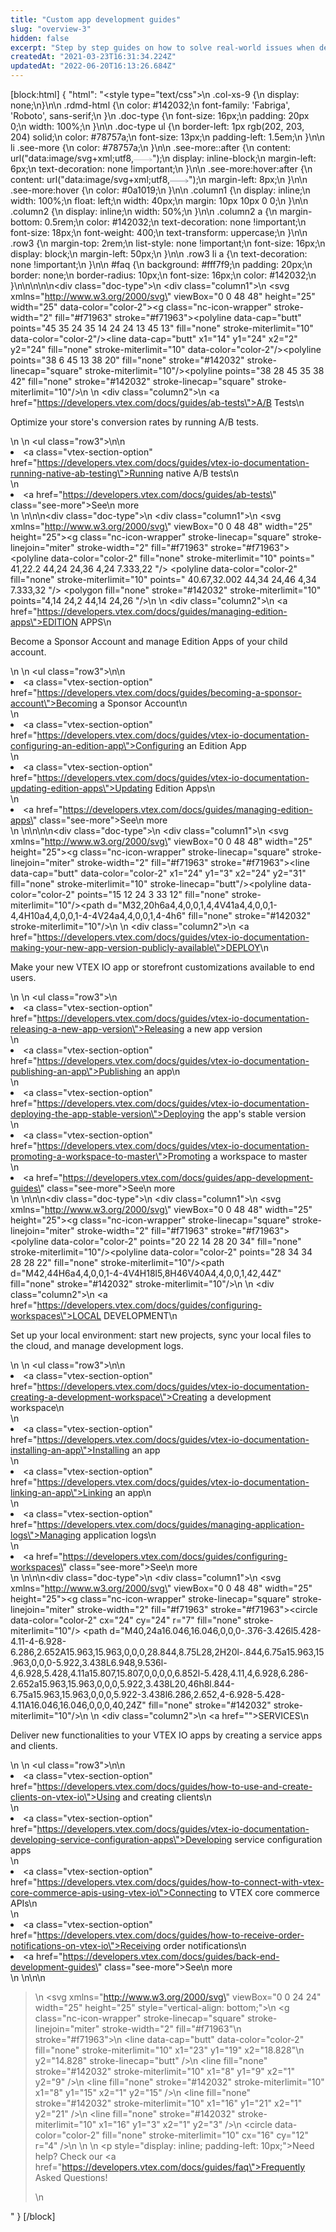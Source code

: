 ```yaml
---
title: "Custom app development guides"
slug: "overview-3"
hidden: false
excerpt: "Step by step guides on how to solve real-world issues when developing custom VTEX IO apps and back-end integrations."
createdAt: "2021-03-23T16:31:34.224Z"
updatedAt: "2022-06-20T16:13:26.684Z"
---
```

[block:html]
{
  "html": "<style type=\"text/css\">\n    .col-xs-9 {\n       display: none;\n}\n\n    .rdmd-html {\n        color: #142032;\n        font-family: 'Fabriga', 'Roboto', sans-serif;\n    }\n    .doc-type {\n        font-size: 16px;\n        padding: 20px 0;\n        width: 100%;\n    }\n\n    .doc-type ul {\n        border-left: 1px rgb(202, 203, 204) solid;\n        color: #78757a;\n        font-size: 13px;\n        padding-left: 1.5em;\n    }\n\n    li .see-more {\n        color: #78757a;\n    }\n\n    .see-more::after {\n        content: url(\"data:image/svg+xml;utf8,<svg xmlns='http://www.w3.org/2000/svg' width='30' height='14' viewBox='0 -8 59 14' fill='none'><path d='M0 7H57' stroke='rgb(120, 117, 122)'></path><path d='M49 1L57.5 7L49 13' stroke='rgb(120, 117, 122)'></path></svg>\");\n        display: inline-block;\n        margin-left: 6px;\n        text-decoration: none !important;\n    }\n\n    .see-more:hover:after {\n        content: url(\"data:image/svg+xml;utf8,<svg xmlns='http://www.w3.org/2000/svg' width='30' height='14' viewBox='0 -8 59 14' fill='none'><path d='M0 7H57' stroke='rgb(20, 32, 50)'></path><path d='M49 1L57.5 7L49 13' stroke='rgb(20, 32, 50)'></path></svg>\");\n        margin-left: 8px;\n    }\n\n    .see-more:hover {\n        color: #0a1019;\n    }\n\n    .column1 {\n        display: inline;\n        width: 100%;\n        float: left;\n        width: 40px;\n        margin: 10px 10px 0 0;\n    }\n\n    .column2 {\n        display: inline;\n        width: 50%;\n    }\n\n    .column2 a {\n        margin-bottom: 0.5rem;\n        color: #142032;\n        text-decoration: none !important;\n        font-size: 18px;\n        font-weight: 400;\n        text-transform: uppercase;\n    }\n\n    .row3 {\n        margin-top: 2rem;\n        list-style: none !important;\n        font-size: 16px;\n        display: block;\n        margin-left: 50px;\n    }\n\n    .row3 li a {\n        text-decoration: none !important;\n    }\n\n    #faq {\n        background: #fff7f9;\n        padding: 20px;\n        border: none;\n        border-radius: 10px;\n        font-size: 16px;\n        color: #142032;\n    }\n</style>\n\n\n\n<div class=\"doc-type\">\n    <div class=\"column1\">\n        <svg xmlns=\"http://www.w3.org/2000/svg\" viewBox=\"0 0 48 48\" height=\"25\" width=\"25\" data-color=\"color-2\"><title>separate</title><g class=\"nc-icon-wrapper\" stroke-width=\"2\" fill=\"#f71963\" stroke=\"#f71963\"><polyline data-cap=\"butt\" points=\"45 35 24 35 14 24 24 13 45 13\" fill=\"none\" stroke-miterlimit=\"10\" data-color=\"color-2\"/><line data-cap=\"butt\" x1=\"14\" y1=\"24\" x2=\"2\" y2=\"24\" fill=\"none\" stroke-miterlimit=\"10\" data-color=\"color-2\"/><polyline points=\"38 6 45 13 38 20\" fill=\"none\" stroke=\"#142032\" stroke-linecap=\"square\" stroke-miterlimit=\"10\"/><polyline points=\"38 28 45 35 38 42\" fill=\"none\" stroke=\"#142032\" stroke-linecap=\"square\" stroke-miterlimit=\"10\"/></g></svg>\n    </div>\n    <div class=\"column2\">\n        <a href=\"https://developers.vtex.com/docs/guides/ab-tests\">A/B Tests</a>\n        <p>Optimize your store's conversion rates by running A/B tests.</p>\n    </div>\n    <ul class=\"row3\">\n\n        <li><a class=\"vtex-section-option\" href=\"https://developers.vtex.com/docs/guides/vtex-io-documentation-running-native-ab-testing\">Running native A/B tests\n        </li>\n        <li><a href=\"https://developers.vtex.com/docs/guides/ab-tests\" class=\"see-more\">See\n                more</a></li>\n    </ul>\n</div>\n\n<div class=\"doc-type\">\n    <div class=\"column1\">\n        <svg xmlns=\"http://www.w3.org/2000/svg\" viewBox=\"0 0 48 48\" width=\"25\" height=\"25\"><title>stack</title><g class=\"nc-icon-wrapper\" stroke-linecap=\"square\" stroke-linejoin=\"miter\" stroke-width=\"2\" fill=\"#f71963\" stroke=\"#f71963\"><polyline data-color=\"color-2\" fill=\"none\" stroke-miterlimit=\"10\" points=\" 41,22.2 44,24 24,36 4,24 7.333,22 \"/> <polyline data-color=\"color-2\" fill=\"none\" stroke-miterlimit=\"10\" points=\" 40.67,32.002 44,34 24,46 4,34 7.333,32 \"/> <polygon fill=\"none\" stroke=\"#142032\" stroke-miterlimit=\"10\" points=\"4,14 24,2 44,14 24,26 \"/></g></svg>\n    </div>\n    <div class=\"column2\">\n        <a href=\"https://developers.vtex.com/docs/guides/managing-edition-apps\">EDITION APPS</a>\n        <p>Become a Sponsor Account and manage Edition Apps of your child account.</p>\n    </div>\n    <ul class=\"row3\">\n\n        <li><a class=\"vtex-section-option\" href=\"https://developers.vtex.com/docs/guides/becoming-a-sponsor-account\">Becoming a Sponsor Account\n        </li>\n        <li><a class=\"vtex-section-option\" href=\"https://developers.vtex.com/docs/guides/vtex-io-documentation-configuring-an-edition-app\">Configuring an Edition App</li>\n        <li><a class=\"vtex-section-option\" href=\"https://developers.vtex.com/docs/guides/vtex-io-documentation-updating-edition-apps\">Updating Edition Apps\n        </li>\n        <li><a href=\"https://developers.vtex.com/docs/guides/managing-edition-apps\" class=\"see-more\">See\n                more</a></li>\n    </ul>\n</div>\n\n\n<div class=\"doc-type\">\n    <div class=\"column1\">\n        <svg xmlns=\"http://www.w3.org/2000/svg\" viewBox=\"0 0 48 48\" width=\"25\" height=\"25\"><title>upload</title><g class=\"nc-icon-wrapper\" stroke-linecap=\"square\" stroke-linejoin=\"miter\" stroke-width=\"2\" fill=\"#f71963\" stroke=\"#f71963\"><line data-cap=\"butt\" data-color=\"color-2\" x1=\"24\" y1=\"3\" x2=\"24\" y2=\"31\" fill=\"none\" stroke-miterlimit=\"10\" stroke-linecap=\"butt\"/><polyline data-color=\"color-2\" points=\"15 12 24 3 33 12\" fill=\"none\" stroke-miterlimit=\"10\"/><path d=\"M32,20h6a4,4,0,0,1,4,4V41a4,4,0,0,1-4,4H10a4,4,0,0,1-4-4V24a4,4,0,0,1,4-4h6\" fill=\"none\" stroke=\"#142032\" stroke-miterlimit=\"10\"/></g></svg>\n    </div>\n    <div class=\"column2\">\n        <a href=\"https://developers.vtex.com/docs/guides/vtex-io-documentation-making-your-new-app-version-publicly-available\">DEPLOY</a>\n        <p>Make your new VTEX IO app or storefront customizations available to end users.</p>\n    </div>\n    <ul class=\"row3\">\n              <li><a class=\"vtex-section-option\" href=\"https://developers.vtex.com/docs/guides/vtex-io-documentation-releasing-a-new-app-version\">Releasing a new app version</li>\n        <li><a class=\"vtex-section-option\" href=\"https://developers.vtex.com/docs/guides/vtex-io-documentation-publishing-an-app\">Publishing an app\n        </li>\n          <li><a class=\"vtex-section-option\" href=\"https://developers.vtex.com/docs/guides/vtex-io-documentation-deploying-the-app-stable-version\">Deploying the app's stable version</li>\n                  <li><a class=\"vtex-section-option\" href=\"https://developers.vtex.com/docs/guides/vtex-io-documentation-promoting-a-workspace-to-master\">Promoting a workspace to master</li>\n        <li><a href=\"https://developers.vtex.com/docs/guides/app-development-guides\" class=\"see-more\">See\n                more</a></li>\n    </ul>\n</div>\n\n<div class=\"doc-type\">\n    <div class=\"column1\">\n        <svg xmlns=\"http://www.w3.org/2000/svg\" viewBox=\"0 0 48 48\" width=\"25\" height=\"25\"><title>folder dev</title><g class=\"nc-icon-wrapper\" stroke-linecap=\"square\" stroke-linejoin=\"miter\" stroke-width=\"2\" fill=\"#f71963\" stroke=\"#f71963\"><polyline data-color=\"color-2\" points=\"20 22 14 28 20 34\" fill=\"none\" stroke-miterlimit=\"10\"/><polyline data-color=\"color-2\" points=\"28 34 34 28 28 22\" fill=\"none\" stroke-miterlimit=\"10\"/><path d=\"M42,44H6a4,4,0,0,1-4-4V4H18l5,8H46V40A4,4,0,0,1,42,44Z\" fill=\"none\" stroke=\"#142032\" stroke-miterlimit=\"10\"/></g></svg>\n    </div>\n    <div class=\"column2\">\n        <a href=\"https://developers.vtex.com/docs/guides/configuring-workspaces\">LOCAL DEVELOPMENT</a>\n        <p>Set up your local environment: start new projects, sync your local files to the cloud, and manage development logs.</p>\n    </div>\n    <ul class=\"row3\">\n\n        <li><a class=\"vtex-section-option\" href=\"https://developers.vtex.com/docs/guides/vtex-io-documentation-creating-a-development-workspace\">Creating a development workspace\n        </li>\n        <li><a class=\"vtex-section-option\" href=\"https://developers.vtex.com/docs/guides/vtex-io-documentation-installing-an-app\">Installing an app</li>\n        <li><a class=\"vtex-section-option\" href=\"https://developers.vtex.com/docs/guides/vtex-io-documentation-linking-an-app\">Linking an app\n        </li>\n        <li><a class=\"vtex-section-option\" href=\"https://developers.vtex.com/docs/guides/managing-application-logs\">Managing application logs\n        </li>\n        <li><a href=\"https://developers.vtex.com/docs/guides/configuring-workspaces\" class=\"see-more\">See\n                more</a></li>\n    </ul>\n</div>\n\n<div class=\"doc-type\">\n    <div class=\"column1\">\n        <svg xmlns=\"http://www.w3.org/2000/svg\" viewBox=\"0 0 48 48\" width=\"25\" height=\"25\"><title>settings gear</title><g class=\"nc-icon-wrapper\" stroke-linecap=\"square\" stroke-linejoin=\"miter\" stroke-width=\"2\" fill=\"#f71963\" stroke=\"#f71963\"><circle data-color=\"color-2\" cx=\"24\" cy=\"24\" r=\"7\" fill=\"none\" stroke-miterlimit=\"10\"/> <path d=\"M40,24a16.046,16.046,0,0,0-.376-3.426l5.428-4.11-4-6.928-6.286,2.652A15.963,15.963,0,0,0,28.844,8.75L28,2H20l-.844,6.75a15.963,15.963,0,0,0-5.922,3.438L6.948,9.536l-4,6.928,5.428,4.11a15.807,15.807,0,0,0,0,6.852l-5.428,4.11,4,6.928,6.286-2.652a15.963,15.963,0,0,0,5.922,3.438L20,46h8l.844-6.75a15.963,15.963,0,0,0,5.922-3.438l6.286,2.652,4-6.928-5.428-4.11A16.046,16.046,0,0,0,40,24Z\" fill=\"none\" stroke=\"#142032\" stroke-miterlimit=\"10\"/></g></svg>\n    </div>\n    <div class=\"column2\">\n        <a href=\"\">SERVICES</a>\n        <p>Deliver new functionalities to your VTEX IO apps by creating a service apps and clients.</p>\n    </div>\n    <ul class=\"row3\">\n\n        <li><a class=\"vtex-section-option\" href=\"https://developers.vtex.com/docs/guides/how-to-use-and-create-clients-on-vtex-io\">Using and creating clients\n        </li>\n        <li><a class=\"vtex-section-option\" href=\"https://developers.vtex.com/docs/guides/vtex-io-documentation-developing-service-configuration-apps\">Developing service configuration apps</li>\n        <li><a class=\"vtex-section-option\" href=\"https://developers.vtex.com/docs/guides/how-to-connect-with-vtex-core-commerce-apis-using-vtex-io\">Connecting to VTEX core commerce APIs\n        </li>\n        <li><a class=\"vtex-section-option\" href=\"https://developers.vtex.com/docs/guides/how-to-receive-order-notifications-on-vtex-io\">Receiving order notifications\n        <li><a href=\"https://developers.vtex.com/docs/guides/back-end-development-guides\" class=\"see-more\">See\n                more</a></li>\n    </ul>\n</div>\n\n<blockquote id='faq'>\n    <svg xmlns=\"http://www.w3.org/2000/svg\" viewBox=\"0 0 24 24\" width=\"25\" height=\"25\" style=\"vertical-align: bottom;\">\n        <g class=\"nc-icon-wrapper\" stroke-linecap=\"square\" stroke-linejoin=\"miter\" stroke-width=\"2\" fill=\"#f71963\"\n            stroke=\"#f71963\">\n            <line data-cap=\"butt\" data-color=\"color-2\" fill=\"none\" stroke-miterlimit=\"10\" x1=\"23\" y1=\"19\" x2=\"18.828\"\n                y2=\"14.828\" stroke-linecap=\"butt\" />\n            <line fill=\"none\" stroke=\"#142032\" stroke-miterlimit=\"10\" x1=\"8\" y1=\"9\" x2=\"1\" y2=\"9\" />\n            <line fill=\"none\" stroke=\"#142032\" stroke-miterlimit=\"10\" x1=\"8\" y1=\"15\" x2=\"1\" y2=\"15\" />\n            <line fill=\"none\" stroke=\"#142032\" stroke-miterlimit=\"10\" x1=\"16\" y1=\"21\" x2=\"1\" y2=\"21\" />\n            <line fill=\"none\" stroke=\"#142032\" stroke-miterlimit=\"10\" x1=\"16\" y1=\"3\" x2=\"1\" y2=\"3\" />\n            <circle data-color=\"color-2\" fill=\"none\" stroke-miterlimit=\"10\" cx=\"16\" cy=\"12\" r=\"4\" />\n        </g>\n    </svg>\n    <p style=\"display: inline; padding-left: 10px;\">Need help? Check our <a href=\"https://developers.vtex.com/docs/guides/faq\">Frequently Asked Questions!</a></p>\n</blockquote>"
}
[/block]